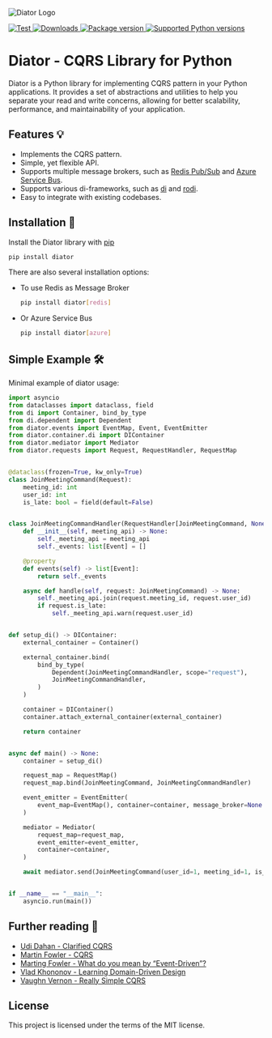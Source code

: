 ![Diator Logo](https://github.com/akhundMurad/diator/blob/main/assets/logo_diator.svg?raw=true)

<a href="https://github.com/akhundMurad/diator/actions?query=setup%3ACI%2FCD+event%3Apush+branch%3Amain" target="_blank">
    <img src="https://github.com/akhundMurad/diator/actions/workflows/setup.yml/badge.svg?event=push&branch=main" alt="Test">
</a>
<a href="https://pepy.tech/project/diator" target="_blank">
    <img src="https://static.pepy.tech/personalized-badge/diator?period=total&units=international_system&left_color=black&right_color=red&left_text=downloads" alt="Downloads">
</a>
<a href="https://pypi.org/project/diator" target="_blank">
    <img src="https://img.shields.io/pypi/v/diator?color=red&labelColor=black" alt="Package version">
</a>
<a href="https://pypi.org/project/diator" target="_blank">
    <img src="https://img.shields.io/pypi/pyversions/diator.svg?color=red&labelColor=black" alt="Supported Python versions">
</a>

# Diator - CQRS Library for Python

Diator is a Python library for implementing CQRS pattern in your Python applications. It provides a set of abstractions and utilities to help you separate your read and write concerns, allowing for better scalability, performance, and maintainability of your application.

## Features :bulb:

- Implements the CQRS pattern.
- Simple, yet flexible API.
- Supports multiple message brokers, such as [Redis Pub/Sub](https://redis.io/docs/manual/pubsub/) and [Azure Service Bus](https://learn.microsoft.com/en-us/azure/service-bus-messaging/service-bus-messaging-overview).
- Supports various di-frameworks, such as [di](https://github.com/adriangb/di) and [rodi](https://github.com/Neoteroi/rodi).
- Easy to integrate with existing codebases.

## Installation :triangular_ruler:

Install the Diator library with [pip](https://pypi.org/project/diator/)

```bash
pip install diator
```

There are also several installation options:

- To use Redis as Message Broker

    ```bash
    pip install diator[redis]
    ```

- Or Azure Service Bus

    ```bash
    pip install diator[azure]
    ```

## Simple Example :hammer_and_wrench:

Minimal example of diator usage:

```python
import asyncio
from dataclasses import dataclass, field
from di import Container, bind_by_type
from di.dependent import Dependent
from diator.events import EventMap, Event, EventEmitter
from diator.container.di import DIContainer
from diator.mediator import Mediator
from diator.requests import Request, RequestHandler, RequestMap


@dataclass(frozen=True, kw_only=True)
class JoinMeetingCommand(Request):
    meeting_id: int
    user_id: int
    is_late: bool = field(default=False)


class JoinMeetingCommandHandler(RequestHandler[JoinMeetingCommand, None]):
    def __init__(self, meeting_api) -> None:
        self._meeting_api = meeting_api
        self._events: list[Event] = []

    @property
    def events(self) -> list[Event]:
        return self._events

    async def handle(self, request: JoinMeetingCommand) -> None:
        self._meeting_api.join(request.meeting_id, request.user_id)
        if request.is_late:
            self._meeting_api.warn(request.user_id)


def setup_di() -> DIContainer:
    external_container = Container()

    external_container.bind(
        bind_by_type(
            Dependent(JoinMeetingCommandHandler, scope="request"),
            JoinMeetingCommandHandler,
        )
    )

    container = DIContainer()
    container.attach_external_container(external_container)

    return container


async def main() -> None:
    container = setup_di()

    request_map = RequestMap()
    request_map.bind(JoinMeetingCommand, JoinMeetingCommandHandler)

    event_emitter = EventEmitter(
        event_map=EventMap(), container=container, message_broker=None
    )

    mediator = Mediator(
        request_map=request_map,
        event_emitter=event_emitter,
        container=container,
    )

    await mediator.send(JoinMeetingCommand(user_id=1, meeting_id=1, is_late=True))


if __name__ == "__main__":
    asyncio.run(main())

```

## Further reading :scroll:

- [Udi Dahan - Clarified CQRS](https://udidahan.com/2009/12/09/clarified-cqrs/)
- [Martin Fowler - CQRS](https://martinfowler.com/bliki/CQRS.html)
- [Marting Fowler - What do you mean by “Event-Driven”?](https://martinfowler.com/articles/201701-event-driven.html)
- [Vlad Khononov - Learning Domain-Driven Design](https://www.oreilly.com/library/view/learning-domain-driven-design/9781098100124/)
- [Vaughn Vernon - Really Simple CQRS](https://kalele.io/really-simple-cqrs/)

## License

This project is licensed under the terms of the MIT license.
